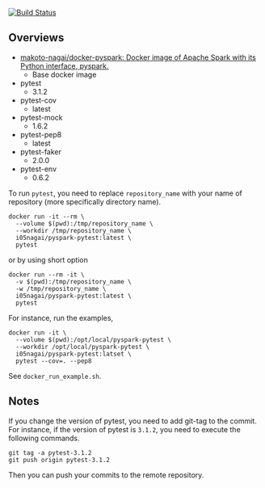 [![Build Status](https://travis-ci.org/i05nagai/docker-pyspark-pytest.svg?branch=master)](https://travis-ci.org/i05nagai/docker-pyspark-pytest)

## Overviews
* [makoto-nagai/docker-pyspark: Docker image of Apache Spark with its Python interface, pyspark.](https://github.com/makoto-nagai/docker-pyspark)
    * Base docker image
* pytest
    * 3.1.2
* pytest-cov
    * latest
* pytest-mock
    * 1.6.2
* pytest-pep8
    * latest
* pytest-faker
    * 2.0.0
* pytest-env
    * 0.6.2

To run `pytest`, you need to replace `repository_name` with your name of repository (more specifically directory name).

```
docker run -it --rm \
  --volume $(pwd):/tmp/repository_name \
  --workdir /tmp/repository_name \
  i05nagai/pyspark-pytest:latest \
  pytest
```

or by using short option

```
docker run --rm -it \
  -v $(pwd):/tmp/repository_name \
  -w /tmp/repository_name \
  i05nagai/pyspark-pytest:latest \
  pytest
```

For instance, run the examples, 

```
docker run -it \
  --volume $(pwd):/opt/local/pyspark-pytest \
  --workdir /opt/local/pyspark-pytest \
  i05nagai/pyspark-pytest:latset \
  pytest --cov=. --pep8
```

See `docker_run_example.sh`.


## Notes
If you change the version of pytest, you need to add git-tag to the commit.
For instance, if the version of pytest is `3.1.2`, you need to execute the following commands.

```
git tag -a pytest-3.1.2
git push origin pytest-3.1.2
```

Then you can push your commits to the remote repository.

